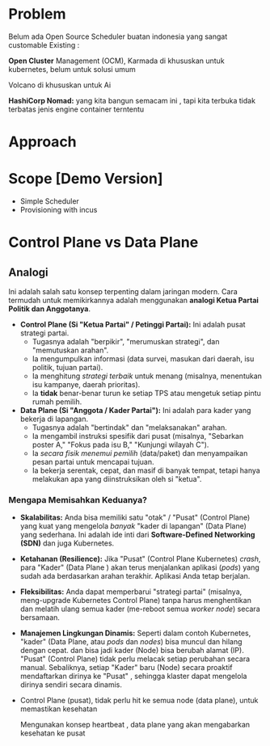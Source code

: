 # Problem

Belum ada Open Source Scheduler buatan indonesia yang sangat customable
Existing : 

**Open Cluster** Management (OCM), Karmada di khususkan untuk kubernetes, belum untuk solusi umum

Volcano di khususkan untuk Ai

**HashiCorp Nomad:** yang kita bangun semacam ini , tapi kita terbuka tidak terbatas jenis engine  container terntentu

# Approach

# Scope [Demo Version]

- Simple Scheduler
- Provisioning with incus

# Control Plane vs Data Plane

## Analogi

Ini adalah salah satu konsep terpenting dalam jaringan modern. Cara termudah untuk memikirkannya adalah menggunakan **analogi Ketua Partai Politik dan Anggotanya**.

- **Control Plane (Si "Ketua Partai" / Petinggi Partai):** Ini adalah pusat strategi partai.
    - Tugasnya adalah "berpikir", "merumuskan strategi", dan "memutuskan arahan".
    - Ia mengumpulkan informasi (data survei, masukan dari daerah, isu politik, tujuan partai).
    - Ia menghitung *strategi terbaik* untuk menang (misalnya, menentukan isu kampanye, daerah prioritas).
    - Ia **tidak** benar-benar turun ke setiap TPS atau mengetuk setiap pintu rumah pemilih.
- **Data Plane (Si "Anggota / Kader Partai"):** Ini adalah para kader yang bekerja di lapangan.
    - Tugasnya adalah "bertindak" dan "melaksanakan" arahan.
    - Ia mengambil instruksi spesifik dari pusat (misalnya, "Sebarkan poster A," "Fokus pada isu B," "Kunjungi wilayah C").
    - Ia *secara fisik menemui pemilih* (data/paket) dan menyampaikan pesan partai untuk mencapai tujuan.
    - Ia bekerja serentak, cepat, dan masif di banyak tempat, tetapi hanya melakukan apa yang diinstruksikan oleh si "ketua".

### Mengapa Memisahkan Keduanya?

- **Skalabilitas:** Anda bisa memiliki satu "otak" / "Pusat" (Control Plane) yang kuat yang mengelola *banyak* "kader di lapangan" (Data Plane) yang sederhana. Ini adalah ide inti dari **Software-Defined Networking (SDN)** dan juga Kubernetes.
- **Ketahanan (Resilience):** Jika "Pusat" (Control Plane Kubernetes) *crash*, para "Kader" (Data Plane ) akan terus menjalankan aplikasi (*pods*) yang sudah ada berdasarkan arahan terakhir. Aplikasi Anda tetap berjalan.
- **Fleksibilitas:** Anda dapat memperbarui "strategi partai" (misalnya, meng-upgrade Kubernetes Control Plane) tanpa harus menghentikan dan melatih ulang semua kader (me-reboot semua *worker node*) secara bersamaan.
- **Manajemen Lingkungan Dinamis:** Seperti dalam contoh Kubernetes, "kader" (Data Plane, atau *pods* dan *nodes*) bisa muncul dan hilang dengan cepat. dan bisa jadi kader (Node) bisa berubah alamat (IP). "Pusat" (Control Plane) tidak perlu melacak setiap perubahan secara manual. Sebaliknya, setiap "Kader" baru (Node) secara proaktif mendaftarkan dirinya ke "Pusat" , sehingga klaster dapat mengelola dirinya sendiri secara dinamis.
- Control Plane (pusat), tidak perlu hit ke semua node (data plane), untuk memastikan kesehatan
    
    Mengunakan konsep heartbeat , data plane yang akan mengabarkan kesehatan ke pusat

